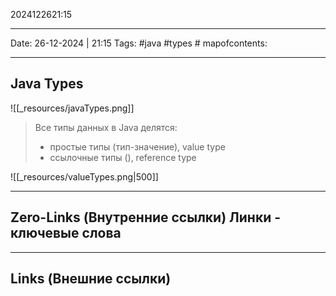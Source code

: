 2024122621:15
___
Date: 26-12-2024 | 21:15
Tags: #java #types #
mapofcontents: 
___
## Java Types

![[_resources/javaTypes.png]]

> Все типы данных в Java делятся:
> - простые типы (тип-значение), value type
> - ссылочные типы (), reference type

![[_resources/valueTypes.png|500]]




-----
**Zero-Links**  (Внутренние ссылки) Линки - ключевые слова
-

------
**Links** (Внешние ссылки)
-
